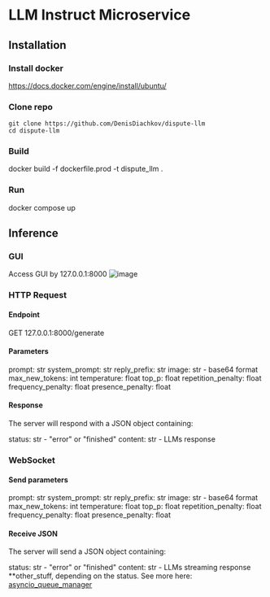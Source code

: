 # LLM Instruct Microservice

## Installation

### Install docker
https://docs.docker.com/engine/install/ubuntu/

### Clone repo
```
git clone https://github.com/DenisDiachkov/dispute-llm
cd dispute-llm
```

### Build 
docker build -f dockerfile.prod -t dispute_llm .

### Run
docker compose up

## Inference
### GUI
Access GUI by 127.0.0.1:8000
![image](docs/gui.png)
### HTTP Request
#### Endpoint
GET 127.0.0.1:8000/generate
#### Parameters
prompt: str
system_prompt: str
reply_prefix: str
image: str  - base64 format
max_new_tokens: int
temperature: float
top_p: float
repetition_penalty: float
frequency_penalty: float
presence_penalty: float
#### Response
The server will respond with a JSON object containing:

status: str - "error" or "finished"
content: str - LLMs response

### WebSocket
#### Send parameters
prompt: str
system_prompt: str
reply_prefix: str
image: str  - base64 format
max_new_tokens: int
temperature: float
top_p: float
repetition_penalty: float
frequency_penalty: float
presence_penalty: float
#### Receive JSON
The server will send a JSON object containing:

status: str - "error" or "finished"
content: str - LLMs streaming response
**other_stuff, depending on the status. See more here:  [asyncio_queue_manager](https://github.com/AGISwarm/asyncio-queue-manager/blob/dev/src/AGISwarm/asyncio_queue_manager/core.py)
